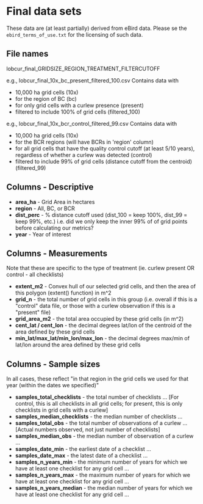 # Final data sets

These data are (at least partially) derived from eBird data.
Please se the `ebird_terms_of_use.txt` for the licensing of such data.

## File names

lobcur_final_GRIDSIZE_REGION_TREATMENT_FILTERCUTOFF

e.g., lobcur_final_10x_bc_present_filtered_100.csv
Contains data with 
- 10,000 ha grid cells (10x)
- for the region of BC (bc)
- for only grid cells with a curlew presence (present)
- filtered to include 100% of grid cells (filtered_100)

e.g., lobcur_final_10x_bcr_control_filtered_99.csv
Contains data with
- 10,000 ha grid cells (10x)
- for the BCR regions (will have BCRs in 'region' column)
- for all grid cells that have the quality control cutoff (at least 5/10 years), regardless of whether a curlew was detected (control)
- filtered to include 99% of grid cells (distance cutoff from the centroid) (filtered_99)

## Columns - Descriptive

- **area_ha** - Grid Area in hectares
- **region** - All, BC, or BCR
- **dist_perc** - % distance cutoff used (dist_100 = keep 100%, dist_99 = keep 99%, etc.) i.e. did we only keep the inner 99% of of grid points before calculating our metrics?
- **year** - Year of interest

## Columns - Measurements
Note that these are specific to the type of treatment (ie. curlew present OR control - all checklists)

- **extent_m2** - Convex hull of our selected grid cells, and then the area of this polygon (extent() function) in m^2
- **grid_n** - the total number of grid cells in this group (i.e. overall if this is a "control" data file, or those with a curlew observation if this is a "present" file)
- **grid_area_m2** - the total area occupied by these grid cells (in m^2)
- **cent_lat / cent_lon** - the decimal degrees lat/lon of the centroid of the area defined by these grid cells
- **min_lat/max_lat/min_lon/max_lon** - the decimal degrees max/min of lat/lon around the area defined by these grid cells

## Columns - Sample sizes
In all cases, these reflect "in that region in the grid cells we used for that year (within the dates we specified)"
 
- **samples_total_checklists** - the total number of checklists …  [For control, this is all checklists in all grid cells; for present, this is only checklists in grid cells with a curlew]
- **samples_median_checklists** - the median number of checklists …
- **samples_total_obs** - the total number of observations of a curlew … [Actual numbers observed, not just number of checklists]
- **samples_median_obs** - the median number of observation of a curlew …
- **samples_date_min** - the earliest date of a checklist …
- **samples_date_max** - the latest date of a checklist …
- **samples_n_years_min** - the minimum number of years for which we have at least one checklist for any grid cell …
- **samples_n_years_max** - the maximum number of years for which we have at least one checklist for any grid cell …
- **samples_n_years_median** - the median number of years for which we have at least one checklist for any grid cell …

